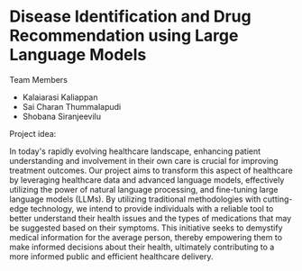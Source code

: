 # Disease Identification and Drug Recommendation using Large Language Models

Team Members
  - Kalaiarasi Kaliappan
  - Sai Charan Thummalapudi
  - Shobana Siranjeevilu

Project idea:

In today's rapidly evolving healthcare landscape, enhancing patient understanding and involvement in their own care is crucial for improving treatment outcomes. Our project aims to transform this aspect of healthcare by leveraging healthcare data and advanced language models, effectively utilizing the power of natural language processing, and fine-tuning large language models (LLMs). By utilizing traditional methodologies with cutting-edge technology, we intend to provide individuals with a reliable tool to better understand their health issues and the types of medications that may be suggested based on their symptoms. This initiative seeks to demystify medical information for the average person, thereby empowering them to make informed decisions about their health, ultimately contributing to a more informed public and efficient healthcare delivery.


